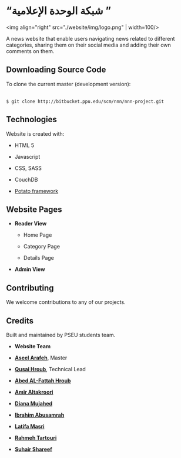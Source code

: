 
# “شبكة الوحدة الإعلامية ”

  

<img  align="right"  src="./website/img/logo.png"  | width=100/>

  

A news website that enable users navigating news related to different categories, sharing them on their social media and adding their own comments on them.

  

## Downloading Source Code

  

To clone the current master (development version):

  

```

$ git clone http://bitbucket.ppu.edu/scm/nnn/nnn-project.git

```

## Technologies

  

Website is created with:

  

- HTML 5

  

- Javascript

  

- CSS, SASS

  

- CouchDB

  

-  [Potato framework]("LINK"  "hover")

  
  

## Website Pages

  

-  **Reader View**

  

   - Home Page

  

   - Category Page

  

   - Details Page

  

-  **Admin View**

  

## Contributing

  

We welcome contributions to any of our projects.

  

## Credits

  

Built and maintained by PSEU students team.

  

-  **Website Team**

  

-  **[Aseel Arafeh](https://github.com/AseelArafeh)**, Master

  

-  **[Qusai Hroub](https://github.com/QusaiHroub )**, Technical Lead

  

-  **[Abed AL-Fattah Hroub](https://github.com/AbedMHroub)**

  

-  **[Amir Altakroori](https://github.com/AmirAltakroori)**

  

-  **[Diana Mujahed](https://github.com/dianamujahed)**

  

-  **[Ibrahim Abusamrah](https://github.com/ibrahim123abusamrah)**

  

-  **[Latifa Masri](https://github.com/MasriLatifa)**

  

-  **[Rahmeh Tartouri](https://github.com/Rahmeh98)**

  

-  **[Suhair Shareef](https://github.com/SuhairShareef)**